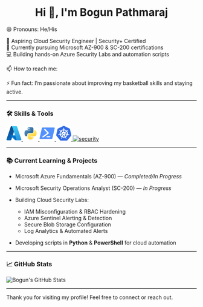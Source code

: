 <h1 align="center">Hi 👋, I'm Bogun Pathmaraj</h1>

😄 Pronouns: He/His

🔐 Aspiring Cloud Security Engineer | Security+ Certified  
🎯 Currently pursuing Microsoft AZ-900 & SC-200 certifications  
💻 Building hands-on Azure Security Labs and automation scripts

📫 How to reach me:  

⚡ Fun fact: I’m passionate about improving my basketball skills and staying active.

---

### 🛠️ Skills & Tools

<p align="left"> 
  <a href="https://azure.microsoft.com/" target="_blank" rel="noreferrer">
    <img src="https://raw.githubusercontent.com/devicons/devicon/master/icons/azure/azure-original.svg" alt="azure" width="40" height="40"/>
  </a>
  <a href="https://www.python.org/" target="_blank" rel="noreferrer">
    <img src="https://raw.githubusercontent.com/devicons/devicon/master/icons/python/python-original.svg" alt="python" width="40" height="40"/>
  </a>
  <a href="https://www.powershell.org/" target="_blank" rel="noreferrer">
    <img src="https://raw.githubusercontent.com/devicons/devicon/master/icons/powershell/powershell-original.svg" alt="powershell" width="40" height="40"/>
  </a>
  <a href="https://kubernetes.io/" target="_blank" rel="noreferrer">
    <img src="https://raw.githubusercontent.com/devicons/devicon/master/icons/kubernetes/kubernetes-plain.svg" alt="kubernetes" width="40" height="40"/>
  </a>
  <a href="https://www.microsoft.com/security/blog/" target="_blank" rel="noreferrer">
    <img src="https://upload.wikimedia.org/wikipedia/commons/e/e3/Microsoft_Security_Logo.svg" alt="security" width="40" height="40"/>
  </a>
</p>

---

### 📚 Current Learning & Projects

- Microsoft Azure Fundamentals (AZ-900) — *Completed/In Progress*  
- Microsoft Security Operations Analyst (SC-200) — *In Progress*  
- Building Cloud Security Labs:
  - IAM Misconfiguration & RBAC Hardening  
  - Azure Sentinel Alerting & Detection  
  - Secure Blob Storage Configuration  
  - Log Analytics & Automated Alerts  

- Developing scripts in **Python** & **PowerShell** for cloud automation

---

### 📈 GitHub Stats

<img src="https://github-readme-stats.vercel.app/api?username=BogunPathmaraj&show_icons=true&theme=radical" alt="Bogun's GitHub Stats" />

---

Thank you for visiting my profile! Feel free to connect or reach out.
